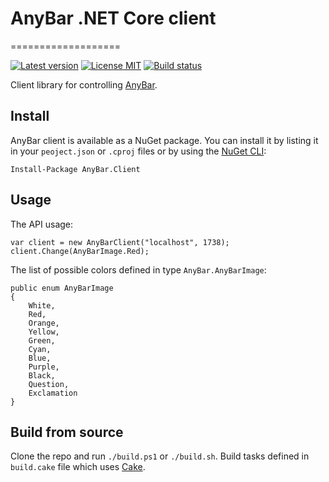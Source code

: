 # AnyBar .NET Core client
===================

[![Latest version](https://img.shields.io/nuget/v/AnyBar.Client.svg)](https://www.nuget.org/packages/AnyBar.Client) 
[![License MIT](https://img.shields.io/badge/license-MIT-blue.svg)](https://raw.githubusercontent.com/jenyayel/anybar-client/master/LICENSE.md) 
[![Build status](https://ci.appveyor.com/api/projects/status//branch/master?svg=true)](https://ci.appveyor.com/project/jenyayel/anybar-sharp/branch/master)

Client library for controlling  [AnyBar](https://github.com/tonsky/AnyBar).

## Install

AnyBar client is available as a NuGet package. 
You can install it by listing it in your `peoject.json` or `.cproj` files or by using the [NuGet CLI](https://docs.nuget.org/ndocs/guides/install-nuget):
```
Install-Package AnyBar.Client
```

## Usage

The API usage:
```
var client = new AnyBarClient("localhost", 1738);
client.Change(AnyBarImage.Red);
```

The list of possible colors defined in type `AnyBar.AnyBarImage`:

```
public enum AnyBarImage
{
    White,
    Red,
    Orange,
    Yellow,
    Green,
    Cyan,
    Blue,
    Purple,
    Black,
    Question,
    Exclamation
}
```


## Build from source

Clone the repo and run `./build.ps1` or `./build.sh`. Build tasks defined in `build.cake` 
file which uses [Cake](http://cakebuild.net/).